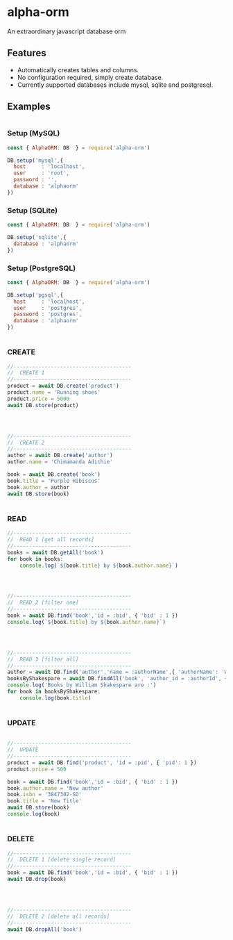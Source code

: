 # alpha-orm
An extraordinary javascript database orm

## Features
* Automatically creates tables and columns.
* No configuration required, simply create database.
* Currently supported databases include mysql, sqlite and postgresql.


## Examples
#
### Setup (MySQL)
```javascript
const { AlphaORM: DB  } = require('alpha-orm')

DB.setup('mysql',{
  host     : 'localhost',
  user     : 'root',
  password : '',
  database : 'alphaorm'
})
```

### Setup (SQLite)
```javascript
const { AlphaORM: DB  } = require('alpha-orm')

DB.setup('sqlite',{
  database : 'alphaorm'
})
```

### Setup (PostgreSQL)
```javascript
const { AlphaORM: DB  } = require('alpha-orm')

DB.setup('pgsql',{
  host     : 'localhost',
  user     : 'postgres',
  password : 'postgres',
  database : 'alphaorm'
})
```
#
#
### CREATE
```javascript
//--------------------------------------
//	CREATE 1
//--------------------------------------
product = await DB.create('product')
product.name = 'Running shoes'
product.price = 5000
await DB.store(product)




//--------------------------------------
//	CREATE 2
//--------------------------------------
author = await DB.create('author')
author.name = 'Chimamanda Adichie'

book = await DB.create('book')
book.title = 'Purple Hibiscus'
book.author = author
await DB.store(book)
```
#
### READ
```javascript
//--------------------------------------
//	READ 1 [get all records]
//--------------------------------------
books = await DB.getAll('book')
for book in books:
	console.log(`${book.title} by ${book.author.name}`)




//--------------------------------------
//	READ 2 [filter one]
//--------------------------------------
book = await DB.find('book','id = :bid', { 'bid' : 1 })
console.log(`${book.title} by ${book.author.name}`)




//--------------------------------------
//	READ 3 [filter all]
//--------------------------------------
author = await DB.find('author','name = :authorName',{ 'authorName': 'William Shakespare' })
booksByShakespare = await DB.findAll('book', 'author_id = :authorId', { 'authorId': author.getID() })
console.log('Books by William Shakespare are :')
for book in booksByShakespare:
	console.log(book.title)
```
#
### UPDATE

```javascript

//--------------------------------------
//	UPDATE
//--------------------------------------
product = await DB.find('product', 'id = :pid', { 'pid': 1 })
product.price = 500

book = await DB.find('book','id = :bid', { 'bid' : 1 })
book.author.name = 'New author'
book.isbn = '3847302-SD'
book.title = 'New Title'
await DB.store(book)
console.log(book)
```
#
### DELETE
```javascript
//--------------------------------------
//	DELETE 1 [delete single record]
//--------------------------------------
book = await DB.find('book','id = :bid', { 'bid' : 1 })
await DB.drop(book)




//--------------------------------------
//	DELETE 2 [delete all records]
//--------------------------------------
await DB.dropAll('book')
```
